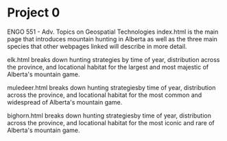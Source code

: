 # Project 0

ENGO 551 - Adv. Topics on Geospatial Technologies
index.html is the main page that introduces mountain hunting in Alberta as well as the three main species that other webpages linked will describe in more detail.

elk.html breaks down hunting strategies by time of year, distribution across the province, and locational habitat for the largest and most majestic of Alberta's mountain game.

muledeer.html breaks down hunting strategiesby time of year, distribution across the province, and locational habitat for the most common and widespread of Alberta's mountain game.

bighorn.html breaks down hunting strategiesby time of year, distribution across the province, and locational habitat for the most iconic and rare of Alberta's mountain game.